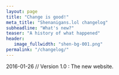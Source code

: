 ```yaml
---
layout: page
title: "Change is good!"
meta_title: "Shenanigans.lol changelog"
subheadline: "What's new?"
teaser: "A history of what happened"
header:
   image_fullwidth: "shen-bg-001.png"
permalink: "/changelog/"
---
```

2016-01-26 // Version 1.0
:   The new website.
